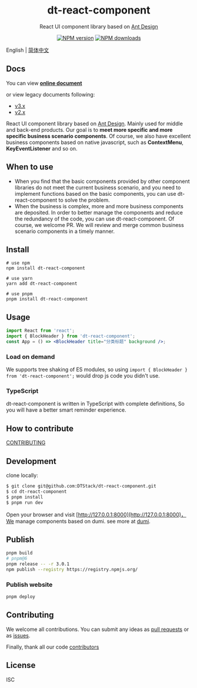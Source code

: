 <h1 align="center">dt-react-component</h1>

<div align="center">

React UI component library based on [Ant Design](https://github.com/ant-design/ant-design)

[![NPM version][npm-image]][npm-url] [![NPM downloads][download-img]][download-url]

[npm-image]: https://img.shields.io/npm/v/dt-react-component.svg?style=flat-square
[npm-url]: https://www.npmjs.com/package/dt-react-component
[download-img]: https://img.shields.io/npm/dm/dt-react-component.svg?style=flat
[download-url]: https://www.npmjs.com/package/dt-react-component

</div>

English | [简体中文](./README-zh_CN.md)

## Docs

You can view [**online document**](https://dtstack.github.io/dt-react-component/)

or view legacy documents following:

-   [v3.x](https://dtstack.github.io/dt-react-component/)
-   [v2.x](https://liuxy0551.github.io/dt-react-component/)

React UI component library based on [Ant Design](https://github.com/ant-design/ant-design). Mainly used for middle and back-end products. Our goal is to **meet more specific and more specific business scenario components**. Of course, we also have excellent business components based on native javascript, such as **ContextMenu**, **KeyEventListener** and so on.

## When to use

-   When you find that the basic components provided by other component libraries do not meet the current business scenario, and you need to implement functions based on the basic components, you can use dt-react-component to solve the problem.
-   When the business is complex, more and more business components are deposited. In order to better manage the components and reduce the redundancy of the code, you can use dt-react-component. Of course, we welcome PR. We will review and merge common business scenario components in a timely manner.

## Install

```shell
# use npm
npm install dt-react-component

# use yarn
yarn add dt-react-component

# use pnpm
pnpm install dt-react-component
```

## Usage

```jsx
import React from 'react';
import { BlockHeader } from 'dt-react-component';
const App = () => <BlockHeader title="分类标题" background />;
```

### Load on demand

We supports tree shaking of ES modules, so using `import { BlockHeader } from 'dt-react-component';` would drop js code you didn't use.

### TypeScript

dt-react-component is written in TypeScript with complete definitions, So you will have a better smart reminder experience.

## How to contribute

[CONTRIBUTING](./CONTRIBUTING.md)

## Development

clone locally:

```bash
$ git clone git@github.com:DTStack/dt-react-component.git
$ cd dt-react-component
$ pnpm install
$ pnpm run dev
```

Open your browser and visit [http://127.0.0.1:8000](http://127.0.0.1:8000)，We manage components based on dumi. see more at [dumi](https://d.umijs.org/).

## Publish

```bash
pnpm build
# pnpm@6
pnpm release -- -r 3.0.1
npm publish --registry https://registry.npmjs.org/
```

### Publish website

```bash
pnpm deploy
```

## Contributing

We welcome all contributions. You can submit any ideas as [pull requests](https://github.com/DTStack/dt-react-component/pulls) or as [issues](https://github.com/DTStack/dt-react-component/issues).

Finally, thank all our code [contributors](https://github.com/DTStack/dt-react-component/graphs/contributors)

## License

ISC
